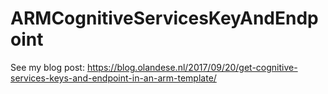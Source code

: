 # ARMCognitiveServicesKeyAndEndpoint

See my blog post: https://blog.olandese.nl/2017/09/20/get-cognitive-services-keys-and-endpoint-in-an-arm-template/
